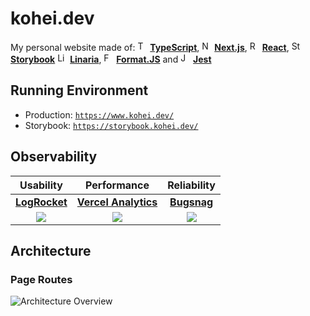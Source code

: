 # kohei.dev

My personal website made of:
<img alt="TypeScript" src="https://user-images.githubusercontent.com/4289883/72760400-7524e080-3b8d-11ea-9b0c-f6e09280e6d8.png" height="16"> **[TypeScript](https://www.typescriptlang.org/)**,
<img alt="Next.js" src="https://user-images.githubusercontent.com/4289883/73734536-a4416300-46f2-11ea-94c5-db97d7e9a814.png" height="16"> **[Next.js](https://nextjs.org/)**,
<img alt="React" src="https://user-images.githubusercontent.com/4289883/72760398-7524e080-3b8d-11ea-95ea-736bd3081ac9.png" height="16"> **[React](https://reactjs.org)**, <img alt="Storybook" src="https://user-images.githubusercontent.com/4289883/72760399-7524e080-3b8d-11ea-9174-1aa265d9c239.png" height="16"> **[Storybook](https://storybook.js.org/)**
<img alt="Linaria" src="https://user-images.githubusercontent.com/4289883/111555775-55178f80-8746-11eb-9011-85a92e52528f.png" height="16"> **[Linaria](https://linaria.dev/)**,
<img alt="Format.JS" src="https://user-images.githubusercontent.com/4289883/111555993-cce5ba00-8746-11eb-9232-fd5de88ec37c.png" height="16"> **[Format.JS](https://formatjs.io/)** and
<img alt="Jest" src="https://user-images.githubusercontent.com/4289883/72760396-748c4a00-3b8d-11ea-9eba-e3df28a3f18a.png" height="16"> **[Jest](https://jestjs.io/)**

## Running Environment

* Production: [`https://www.kohei.dev/`](https://www.kohei.dev/)
* Storybook: [`https://storybook.kohei.dev/`](https://storybook.kohei.dev/)

## Observability

|Usability|Performance|Reliability|
|:--:|:--:|:--:|
|[**LogRocket**](https://logrocket.com/)|[**Vercel Analytics**](https://vercel.com/docs/next.js/analytics)|[**Bugsnag**](https://bugsnag.com)|
|![](https://user-images.githubusercontent.com/4289883/111576531-e8b08680-876d-11eb-97c9-39e08810c1d9.png)|![](https://user-images.githubusercontent.com/4289883/111576534-eb12e080-876d-11eb-8c19-22c35ce9814f.png)|![](https://user-images.githubusercontent.com/4289883/111576533-e9491d00-876d-11eb-92fb-a5f7982c05dd.png)|

## Architecture

### Page Routes

![Architecture Overview](https://user-images.githubusercontent.com/4289883/111575368-6fb02f80-876b-11eb-9b8c-85250a01e3a1.png)
